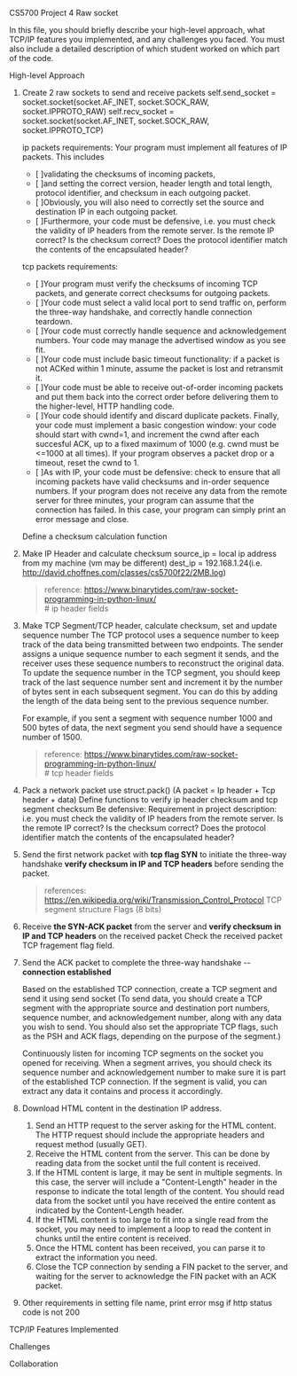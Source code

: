 CS5700 Project 4 Raw socket

In this file, you should briefly describe your high-level approach, what TCP/IP features you implemented, and any challenges you faced. You must also include a detailed description of which student worked on which part of the code.

High-level Approach
1. Create 2 raw sockets to send and receive packets
    self.send_socket = socket.socket(socket.AF_INET, socket.SOCK_RAW, socket.IPPROTO_RAW)
    self.recv_socket = socket.socket(socket.AF_INET, socket.SOCK_RAW, socket.IPPROTO_TCP)

    ip packets requirements:
    Your program must implement all features of IP packets. 
    This includes 
    - [ ]validating the checksums of incoming packets, 
    - [ ]and setting the correct version, header length and total length, protocol identifier, and checksum in each outgoing packet.
    - [ ]Obviously, you will also need to correctly set the source and destination IP in each outgoing packet. 
    - [ ]Furthermore, your code must be defensive, i.e. you must check the validity of IP headers from the remote server. Is the remote IP                        correct? Is the checksum correct? Does the protocol identifier match the contents of the encapsulated header?

    tcp packets requirements:
    - [ ]Your program must verify the checksums of incoming TCP packets, and generate correct checksums for outgoing packets. 
    - [ ]Your code must select a valid local port to send traffic on, perform the three-way handshake, and correctly handle connection teardown. 
    - [ ]Your code must correctly handle sequence and acknowledgement numbers. Your code may manage the advertised window as you see fit. 
    - [ ]Your code must include basic timeout functionality: if a packet is not ACKed within 1 minute, assume the packet is lost and retransmit it. 
    - [ ]Your code must be able to receive out-of-order incoming packets and put them back into the correct order before delivering them to the                  higher-level, HTTP handling code. 
    - [ ]Your code should identify and discard duplicate packets. Finally, your code must implement a basic congestion window: your code should start with cwnd=1, and increment the cwnd after each succesful ACK, up to a fixed maximum of 1000 (e.g. cwnd must be <=1000 at all times). If your program observes a packet drop or a timeout, reset the cwnd to 1.
    - [ ]As with IP, your code must be defensive: check to ensure that all incoming packets have valid checksums and in-order sequence numbers. If your program does not receive any data from the remote server for three minutes, your program can assume that the connection has failed. In this case, your program can simply print an error message and close.

    Define a checksum calculation function 

2. Make IP Header and calculate checksum 
    source_ip = local ip address from my machine (vm may be different)
    dest_ip = 192.168.1.24(i.e. http://david.choffnes.com/classes/cs5700f22/2MB.log)

    > reference: https://www.binarytides.com/raw-socket-programming-in-python-linux/  
        # ip header fields

3. Make TCP Segment/TCP header, calculate checksum, set and update sequence number
    The TCP protocol uses a sequence number to keep track of the data being transmitted between two endpoints. The sender assigns a unique sequence number to each segment it sends, and the receiver uses these sequence numbers to reconstruct the original data.
    To update the sequence number in the TCP segment, you should keep track of the last sequence number sent and increment it by the number of bytes sent in each subsequent segment. You can do this by adding the length of the data being sent to the previous sequence number.

    For example, if you sent a segment with sequence number 1000 and 500 bytes of data, the next segment you send should have a sequence number of 1500.
    > reference: https://www.binarytides.com/raw-socket-programming-in-python-linux/  
        # tcp header fields

4. Pack a network packet use struct.pack() (A packet = Ip header + Tcp header + data)
    Define functions to verify ip header checksum and tcp segment checksum 
    Be defensive: 
    Requirement in project description: i.e. you must check the validity of IP headers from the remote server. Is the remote IP correct? Is the checksum correct? Does the protocol identifier match the contents of the encapsulated header? 

5. Send the first network packet with **tcp flag SYN** to initiate the three-way handshake
    **verify checksum in IP and TCP headers** before sending the packet.
    > references: https://en.wikipedia.org/wiki/Transmission_Control_Protocol
        TCP segment structure Flags (8 bits)

6. Receive **the SYN-ACK packet** from the server and **verify checksum in IP and TCP headers** on the received packet
    Check the received packet TCP fragement flag field. 

7. Send the ACK packet to complete the three-way handshake -- **connection established**

    Based on the established TCP connection, create a TCP segment and send it using send socket 
    (To send data, you should create a TCP segment with the appropriate source and destination port numbers, sequence number, and acknowledgement number, along with any data you wish to send. You should also set the appropriate TCP flags, such as the PSH and ACK flags, depending on the purpose of the segment.)

    Continuously listen for incoming TCP segments on the socket you opened for receiving. 
    When a segment arrives, you should check its sequence number and acknowledgement number to make sure it is part of the established TCP connection. 
    If the segment is valid, you can extract any data it contains and process it accordingly.

8. Download HTML content in the destination IP address.
    1. Send an HTTP request to the server asking for the HTML content. The HTTP request should include the appropriate headers and request method (usually GET).
    2. Receive the HTML content from the server. This can be done by reading data from the socket until the full content is received.
    3. If the HTML content is large, it may be sent in multiple segments. In this case, the server will include a "Content-Length" header in the response to indicate the total length of the content. You should read data from the socket until you have received the entire content as indicated by the Content-Length header.
    4. If the HTML content is too large to fit into a single read from the socket, you may need to implement a loop to read the content in chunks until the entire content is received.
    5. Once the HTML content has been received, you can parse it to extract the information you need.
    6. Close the TCP connection by sending a FIN packet to the server, and waiting for the server to acknowledge the FIN packet with an ACK packet.

9. Other requirements in setting file name, print error msg if http status code is not 200

TCP/IP Features Implemented




Challenges

Collaboration
